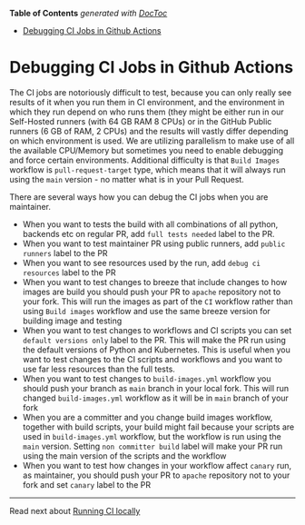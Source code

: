 <!--
 Licensed to the Apache Software Foundation (ASF) under one
 or more contributor license agreements.  See the NOTICE file
 distributed with this work for additional information
 regarding copyright ownership.  The ASF licenses this file
 to you under the Apache License, Version 2.0 (the
 "License"); you may not use this file except in compliance
 with the License.  You may obtain a copy of the License at

   http://www.apache.org/licenses/LICENSE-2.0

 Unless required by applicable law or agreed to in writing,
 software distributed under the License is distributed on an
 "AS IS" BASIS, WITHOUT WARRANTIES OR CONDITIONS OF ANY
 KIND, either express or implied.  See the License for the
 specific language governing permissions and limitations
 under the License.
 -->

<!-- START doctoc generated TOC please keep comment here to allow auto update -->
<!-- DON'T EDIT THIS SECTION, INSTEAD RE-RUN doctoc TO UPDATE -->
**Table of Contents**  *generated with [DocToc](https://github.com/thlorenz/doctoc)*

- [Debugging CI Jobs in Github Actions](#debugging-ci-jobs-in-github-actions)

<!-- END doctoc generated TOC please keep comment here to allow auto update -->

# Debugging CI Jobs in Github Actions

The CI jobs are notoriously difficult to test, because you can only
really see results of it when you run them in CI environment, and the
environment in which they run depend on who runs them (they might be
either run in our Self-Hosted runners (with 64 GB RAM 8 CPUs) or in the
GitHub Public runners (6 GB of RAM, 2 CPUs) and the results will vastly
differ depending on which environment is used. We are utilizing
parallelism to make use of all the available CPU/Memory but sometimes
you need to enable debugging and force certain environments. Additional
difficulty is that `Build Images` workflow is `pull-request-target`
type, which means that it will always run using the `main` version - no
matter what is in your Pull Request.

There are several ways how you can debug the CI jobs when you are
maintainer.

- When you want to tests the build with all combinations of all python,
  backends etc on regular PR, add `full tests needed` label to the PR.
- When you want to test maintainer PR using public runners, add
  `public runners` label to the PR
- When you want to see resources used by the run, add
  `debug ci resources` label to the PR
- When you want to test changes to breeze that include changes to how
  images are build you should push your PR to `apache` repository not to
  your fork. This will run the images as part of the `CI` workflow
  rather than using `Build images` workflow and use the same breeze
  version for building image and testing
- When you want to test changes to workflows and CI scripts you can set
  `default versions only` label to the PR. This will make the PR run
  using the default versions of Python and Kubernetes. This is useful
  when you want to test changes to the CI scripts and workflows and you
  want to use far less resources than the full tests.
- When you want to test changes to `build-images.yml` workflow you
  should push your branch as `main` branch in your local fork. This will
  run changed `build-images.yml` workflow as it will be in `main` branch
  of your fork
- When you are a committer and you change build images workflow, together
  with build scripts, your build might fail because your scripts are used
  in `build-images.yml` workflow, but the workflow is run using the `main`
  version. Setting `non committer build` label will make your PR run using
  the main version of the scripts and the workflow
- When you want to test how changes in your workflow affect `canary` run,
  as maintainer, you should push your PR to `apache` repository not to your
  fork and set `canary` label to the PR

-----

Read next about [Running CI locally](08_running_ci_locally.md)
